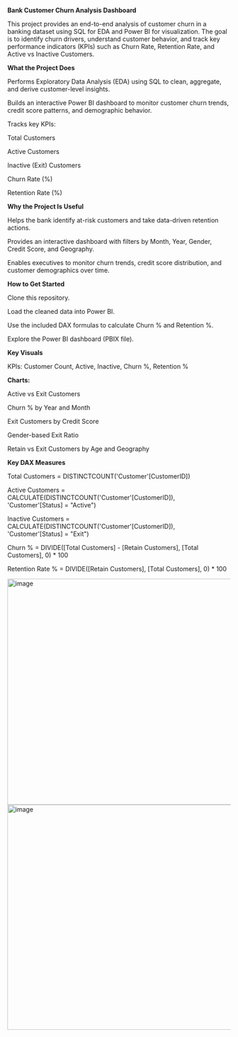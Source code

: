 **Bank Customer Churn Analysis Dashboard**

This project provides an end-to-end analysis of customer churn in a banking dataset using SQL for EDA and Power BI for visualization. The goal is to identify churn drivers, understand customer behavior, and track key performance indicators (KPIs) such as Churn Rate, Retention Rate, and Active vs Inactive Customers.

**What the Project Does**

Performs Exploratory Data Analysis (EDA) using SQL to clean, aggregate, and derive customer-level insights.

Builds an interactive Power BI dashboard to monitor customer churn trends, credit score patterns, and demographic behavior.

Tracks key KPIs:

Total Customers

Active Customers

Inactive (Exit) Customers

Churn Rate (%)

Retention Rate (%)

**Why the Project Is Useful**

Helps the bank identify at-risk customers and take data-driven retention actions.

Provides an interactive dashboard with filters by Month, Year, Gender, Credit Score, and Geography.

Enables executives to monitor churn trends, credit score distribution, and customer demographics over time.

**How to Get Started**

Clone this repository.

Load the cleaned data into Power BI.

Use the included DAX formulas to calculate Churn % and Retention %.

Explore the Power BI dashboard (PBIX file).

**Key Visuals**

KPIs: Customer Count, Active, Inactive, Churn %, Retention %

**Charts:**

Active vs Exit Customers

Churn % by Year and Month

Exit Customers by Credit Score

Gender-based Exit Ratio

Retain vs Exit Customers by Age and Geography

**Key DAX Measures**

Total Customers = DISTINCTCOUNT('Customer'[CustomerID])

Active Customers = CALCULATE(DISTINCTCOUNT('Customer'[CustomerID]), 'Customer'[Status] = "Active")

Inactive Customers = CALCULATE(DISTINCTCOUNT('Customer'[CustomerID]), 'Customer'[Status] = "Exit")

Churn % = DIVIDE([Total Customers] - [Retain Customers], [Total Customers], 0) * 100

Retention Rate % = DIVIDE([Retain Customers], [Total Customers], 0) * 100


<img width="906" height="510" alt="image" src="https://github.com/user-attachments/assets/5196012e-26b6-48db-8c64-5712d751e478" />


<img width="904" height="508" alt="image" src="https://github.com/user-attachments/assets/a60be3ca-5394-4186-a07a-e64e548acd7d" />
